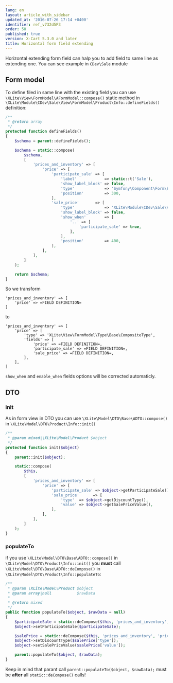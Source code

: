 ```yaml
---
lang: en
layout: article_with_sidebar
updated_at: '2016-07-26 17:14 +0400'
identifier: ref_v732d5P3
order: 50
published: true
version: X-Cart 5.3.0 and later
title: Horizontal form field extending
---
```

Horizontal extending form field can halp you to add field to same line as extending one.
You can see example in `CDev\Sale` module

## Form model

To define filed in same line with the existing field you can use `\XLite\View\FormModel\AFormModel::compose()` static method in `\XLite\Module\CDev\Sale\View\FormModel\Product\Info::defineFields()` definition:

```php
/**
 * @return array
 */
protected function defineFields()
{
    $schema = parent::defineFields();

    $schema = static::compose(
        $schema,
        [
            'prices_and_inventory' => [
                'price' => [
                    'participate_sale' => [
                        'label'            => static::t('Sale'),
                        'show_label_block' => false,
                        'type'             => 'Symfony\Component\Form\Extension\Core\Type\CheckboxType',
                        'position'         => 300,
                    ],
                    'sale_price'       => [
                        'type'             => 'XLite\Module\CDev\Sale\View\FormModel\Type\Sale',
                        'show_label_block' => false,
                        'show_when'        => [
                            '..' => [
                                'participate_sale' => true,
                            ],
                        ],
                        'position'         => 400,
                    ],
                ],
            ],
        ]
    );

    return $schema;
}
```

So we transform

```
'prices_and_inventory' => [
    'price' => =FIELD DEFINITION=
]
```

to

```
'prices_and_inventory' => [
    'price' => [
        'type' => 'XLite\View\FormModel\Type\Base\CompositeType',
        'fields' => [
            'price' => =FIELD DEFINITION=,
            'participate_sale' => =FIELD DEFINITION=,
            'sale_price' => =FIELD DEFINITION=,
        ],
    ],
]
```

`show_when` and `enable_when` fields options will be corrected automaticly.

## DTO

### init

As in form view in DTO you can use `\XLite\Model\DTO\Base\ADTO::compose()` in `\XLite\Model\DTO\Product\Info::init()`

```php
/**
 * @param mixed|\XLite\Model\Product $object
 */
protected function init($object)
{
    parent::init($object);

    static::compose(
        $this,
        [
            'prices_and_inventory' => [
                'price' => [
                    'participate_sale' => $object->getParticipateSale(),
                    'sale_price'      => [
                        'type'  => $object->getDiscountType(),
                        'value' => $object->getSalePriceValue(),
                    ],
                ],
            ],
        ]
    );
}
```

### populateTo

if you use `\XLite\Model\DTO\Base\ADTO::compose()` in `\XLite\Model\DTO\Product\Info::init()` you **must** call `\XLite\Model\DTO\Base\ADTO::deCompose()`  in `\XLite\Model\DTO\Product\Info::populateTo`:

```php
/**
 * @param \XLite\Model\Product $object
 * @param array|null           $rawData
 *
 * @return mixed
 */
public function populateTo($object, $rawData = null)
{
    $participateSale = static::deCompose($this, 'prices_and_inventory', 'price', 'participate_sale');
    $object->setParticipateSale($participateSale);

    $salePrice = static::deCompose($this, 'prices_and_inventory', 'price', 'sale_price');
    $object->setDiscountType($salePrice['type']);
    $object->setSalePriceValue($salePrice['value']);

    parent::populateTo($object, $rawData);
}
```

Keep in mind that parant call `parent::populateTo($object, $rawData);` must be **after** all `static::deCompose()` calls!
